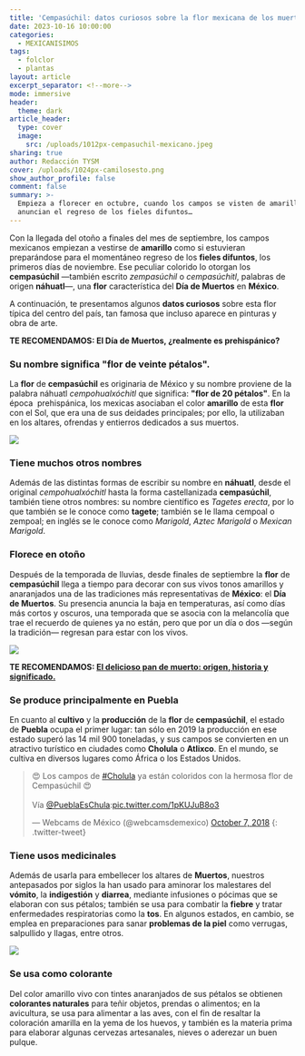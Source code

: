 ```yaml
---
title: 'Cempasúchil: datos curiosos sobre la flor mexicana de los muertos'
date: 2023-10-16 10:00:00
categories:
  - MEXICANISIMOS
tags:
  - folclor
  - plantas
layout: article
excerpt_separator: <!--more-->
mode: immersive
header:
  theme: dark
article_header:
  type: cover
  image:
    src: /uploads/1012px-cempasuchil-mexicano.jpeg
sharing: true
author: Redacción TYSM
cover: /uploads/1024px-camilosesto.png
show_author_profile: false
comment: false
summary: >-
  Empieza a florecer en octubre, cuando los campos se visten de amarillo y
  anuncian el regreso de los fieles difuntos…
---
```

Con la llegada del otoño a finales del mes de septiembre, los campos mexicanos empiezan a vestirse de **amarillo** como si estuvieran preparándose para el momentáneo regreso de los **fieles difuntos**, los primeros días de noviembre. Ese peculiar colorido lo otorgan los **cempasúchil** —también escrito *zempasúchil* o *cempasúchitl*, palabras de origen **náhuatl**—, una **flor** característica del **Día de Muertos** en **México**.&nbsp;

A continuación, te presentamos algunos **datos curiosos** sobre esta flor típica del centro del país, tan famosa que incluso aparece en pinturas y obra de arte.

**TE RECOMENDAMOS: El Día de Muertos, ¿realmente es prehispánico?**

### Su nombre significa "flor de veinte pétalos".

La **flor** de **cempasúchil** es originaria de México y su nombre proviene de la palabra náhuatl *cempohualxóchitl* que significa: **"flor de 20 pétalos"**. En la época&nbsp; prehispánica, los mexicas asociaban el color **amarillo** de esta **flor** con el Sol, que era una de sus deidades principales; por ello, la utilizaban en los altares, ofrendas y entierros dedicados a sus muertos.

![](https://upload.wikimedia.org/wikipedia/commons/thumb/4/46/Aztec_Marigold_Tagetes_erecta.jpg/813px-Aztec_Marigold_Tagetes_erecta.jpg)

### Tiene muchos otros nombres

Además de las distintas formas de escribir su nombre en **náhuatl**, desde el original&nbsp;*cempohualxóchitl*&nbsp;hasta la forma castellanizada **cempasúchil**, también tiene otros nombres: su nombre científico es *Tagetes erecta*, por lo que también se le conoce como **tagete**; también se le llama cempoal o zempoal; en inglés se le conoce como *Marigold*, *Aztec Marigold* o *Mexican Marigold*.

### Florece en otoño

Después de la temporada de lluvias, desde finales de septiembre la **flor** de **cempasúchil** llega a tiempo para decorar con sus vivos tonos amarillos y anaranjados una de las tradiciones más representativas de **México**: el **Día de Muertos**. Su presencia anuncia la baja en temperaturas, así como días más cortos y oscuros, una temporada que se asocia con la melancolía que trae el recuerdo de quienes ya no están, pero que por un día o dos —según la tradición— regresan para estar con los vivos.

![](https://upload.wikimedia.org/wikipedia/commons/thumb/c/c9/Campos_de_Cempas%C3%BAchil.jpg/1024px-Campos_de_Cempas%C3%BAchil.jpg)

**TE RECOMENDAMOS: [El delicioso pan de muerto: origen, historia y significado.](https://blog.tonoysumariachi.com/gastronomia/2022/09/26/el-delicioso-pan-de-muerto-origen-historia-y-significado.html)**

### Se produce principalmente en Puebla

En cuanto al **cultivo** y la **producción** de la **flor** de **cempasúchil**, el estado de **Puebla** ocupa el primer lugar: tan sólo en 2019 la producción en ese estado superó las 14 mil 900 toneladas, y sus campos se convierten en un atractivo turístico en ciudades como **Cholula** o **Atlixco**. En el mundo, se cultiva en diversos lugares como África o los Estados Unidos.

> 😍 Los campos de [\#Cholula](https://twitter.com/hashtag/Cholula?src=hash&amp;ref_src=twsrc%5Etfw) ya están coloridos con la hermosa flor de Cempasúchil 😍<br><br>Vía [@PueblaEsChula](https://twitter.com/PueblaEsChula?ref_src=twsrc%5Etfw):[pic.twitter.com/1pKUJuB8o3](https://t.co/1pKUJuB8o3)
>
> — Webcams de México (@webcamsdemexico) [October 7, 2018](https://twitter.com/webcamsdemexico/status/1048759822743560192?ref_src=twsrc%5Etfw)
{: .twitter-tweet}

### Tiene usos medicinales

Además de usarla para embellecer los altares de **Muertos**, nuestros antepasados por siglos la han usado para aminorar los malestares del **vómito**, la **indigestión** y **diarrea**, mediante infusiones o pócimas que se elaboran con sus pétalos; también se usa para combatir la **fiebre** y tratar enfermedades respiratorias como la **tos**. En algunos estados, en cambio, se emplea en preparaciones para sanar **problemas de la piel** como verrugas, salpullido y llagas, entre otros.

![](https://upload.wikimedia.org/wikipedia/commons/thumb/f/f4/Tagetes_Erecta_en_el_Centro_de_Jalpan_De_Serra.jpg/768px-Tagetes_Erecta_en_el_Centro_de_Jalpan_De_Serra.jpg)

### Se usa como colorante

Del color amarillo vivo con tintes anaranjados de sus pétalos se obtienen **colorantes naturales** para teñir objetos, prendas o alimentos; en la avicultura, se usa para alimentar a las aves, con el fin de resaltar la coloración amarilla en la yema de los huevos, y también es la materia prima para elaborar algunas cervezas artesanales, nieves o aderezar un buen pulque.